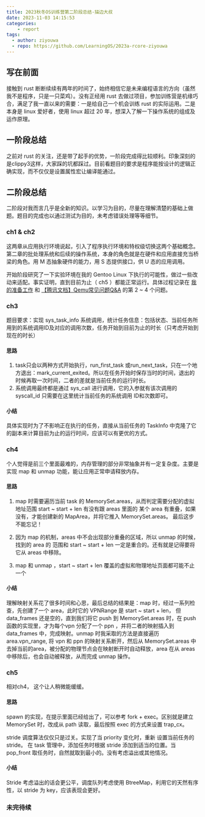```yaml
---
title: 2023秋冬OS训练营第二阶段总结-描边大叔
date: 2023-11-03 14:15:53
categories:
	- report
tags:
  - author: ziyouwa
  - repo: https://github.com/LearningOS/2023a-rcore-ziyouwa
---
```


## 写在前面

接触到 rust 断断续续有两年的时间了，始终相信它是未来编程语言的方向（虽然我不是程序，只是一只菜鸡）。没有正经用 rust 去做过项目，参加训练营是机缘巧合，满足了我一直以来的需要：一是给自己一个机会训练 rust 的实际运用。二是本身是 linux 爱好者，使用 linux 超过 20 年，想深入了解一下操作系统的组成及运作原理。

## 一阶段总结

之前对 rust 的关注，还是带了起手的优势，一阶段完成得比较顺利。印象深刻的是clippy3这样，大家踩的坑都踩过。目前看题目的要求是程序能按设计的逻辑正确实现，而不仅仅是设置属性宏让编译能通过。

## 二阶段总结

二阶段对我而言几乎是全新的知识。以学习为目的，尽量在理解清楚的基础上做题。题目的完成也以通过测试为目的，未考虑错误处理等等细节。

### ch1 & ch2

这两章从应用执行环境说起，引入了程序执行环境和特权级切换这两个基础概念。第二章的批处理系统和后续的操作系统，本身的角色就是在硬件和应用直接充当桥梁的角色。用 M 态抽象硬件的能力，用 S 态提供接口，供 U 态的应用调用。

开始阶段研究了一下实验环境在我的 Gentoo Linux 下执行的可能性，做过一些改动来适配。事实证明，直到目前为止（ ch5 ）都能正常运行。具体过程记录在 [我的准备工作](https://blog.windeye.tk/blog/hubofoskernel2023a2/) 和 [【腾讯文档】Qemu常见问题Q&A](https://docs.qq.com/doc/DRGVsdFZZek9lVFhT) 的第 2 ~ 4 个问题。

### ch3

题目要求：实现 sys_task_info 系统调用，统计任务信息：包括状态、当前任务所用到的系统调用ID及对应的调用次数，任务开始到目前为止的时长（只考虑开始到现在的时长）

#### 思路

1. task只会以两种方式开始执行，run_first_task 或run_next_task，只在一个地方退出：mark_current_exited。所以在任务开始时保存当时的时间，退出的时候再取一次时间，二者的差就是当前任务的运行时长。
2. 系统调用最终都是通过 sys_call 进行调用，它的入参就有该次调用的 syscall_id 只需要在这里统计当前任务的系统调用 ID和次数即可。

#### 小结

具体实现时为了不影响正在执行的任务，直接从当前任务的 TaskInfo 中克隆了它的副本来计算目前为止的运行时间，应该可以有更优的方式。

### ch4

个人觉得是前三个里面最难的，内存管理的部分非常抽象并有一定复杂度。主要是实现 map 和 unmap 功能，能让应用正常申请释放内存。

#### 思路

1. map 时需要遍历当前 task 的 MemorySet.areas，从而判定需要分配的虚拟地址范围 start ~ start + len 有没有跟 areas 里面的 某个 area 有重叠，如果没有，才能创建新的 MapArea，并将它推入 MemorySet.areas。 最后这步不能忘记！

2. 因为 map 的机制，areas 中不会出现部分重叠的区域，所以 unmap 的时候，找到的 area 的 范围和 start ~ start + len 一定是重合的。还有就是记得要将它从 areas 中移除。
3. map 和 unmap ，start ~ start + len 覆盖的虚拟和物理地址页面都可能不止一个

#### 小结

理解映射关系花了很多时间和心思，最后总结的结果是：map 时，经过一系列检查，先创建了一个 area，此时它的 VPNRange 是 start ~ start + len， 但 data_frames 还是空的，直到我们将它 push 到 MemorySet.areas 时，在 push 函数的实现里，才为每个vpn 分配了一个 ppn ，并将二者的映射插入到 data_frames 中，完成映射。unmap 时我采取的方法是直接遍历 area.vpn_range, 将 vpn 和 ppn 的映射关系断开，然后从 MemorySet.areas 中去掉当前的area，被分配的物理节点会在映射断开时自动释放，area 在从 areas 中移除后，也会自动被释放，从而完成 unmap 操作。

### ch5

相对ch4， 这个让人稍微能缓缓。

#### 思路

spawn 的实现，在提示里面已经给出了，可以参考 fork + exec。区别就是建立 MemorySet 时，改成从 path 读取，最后按照 exec 的方式来设置 trap_cx。

stride 调度算法仅仅只是过关。实现了当 priority 变化时，重新 设置当前任务的 stride。 在 task 管理中，添加任务时根据 stride 添加到适当的位置。当 pop_front 取任务时，自然就取到最小的。没有考虑溢出或其他情况。

#### 小结

Stride 考虑溢出的话会更公平，调度队列考虑使用 BtreeMap，利用它的天然有序性，以 stride 为 key，应该表现会更好。

### 未完待续

